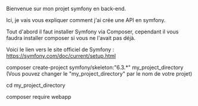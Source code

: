 Bienvenue sur mon projet symfony en back-end. 

Ici, je vais vous expliquer comment j'ai crée une API en symfony. 

Tout d'abord il faut installer Symfony via Composer, cependant il vous faudra installer composer si vous ne l'avait pas déjà.

Voici le lien vers le site officiel de Symfony :  https://symfony.com/doc/current/setup.html

composer create-project symfony/skeleton:"6.3.*" my_project_directory (Vous pouvez changer le "my_project_directory" par le nom de votre projet)

cd my_project_directory

composer require webapp
